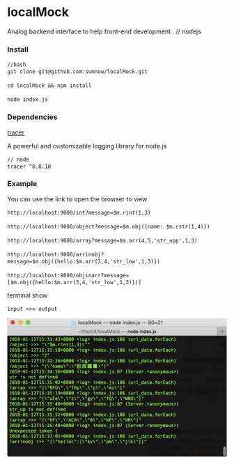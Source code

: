 # localMock


Analog backend interface to help front-end development .     // nodejs


### Install

    //bash
    git clone git@github.com:sumnow/localMock.git

    cd localMock && npm install

    node index.js

### Dependencies

[tracer](https://github.com/baryon/tracer)

A powerful and customizable logging library for node.js

    // node
    tracer ^0.8.10 

### Example

You can use the link to open the browser to view

    http://localhost:9000/int?message=$m.rint(1,3)
    
    http://localhost:9000/object?message=$m.obj({name: $m.cstr(1,4)})

    http://localhost:9000/array?message=$m.arr(4,5,'str_upp',1,3)

    http://localhost:9000/arrinobj?message=$m.obj({hello:$m.arr(3,4,'str_low',1,3)})

    http://localhost:9000/objinarr?message=[$m.obj({hello:$m.arr(3,4,'str_low',1,3)})]


terminal show 

    input >>> output

![terminal](./asset/terminal.png)